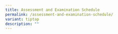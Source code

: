 ```yaml
---
title: Assessment and Examination Schedule
permalink: /assessment-and-examination-schedule/
variant: tiptap
description: ""
---
```

